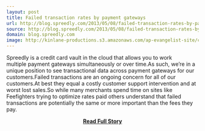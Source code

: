 ```yaml
---
layout: post
title: Failed transaction rates by payment gateways
url: http://blog.spreedly.com/2013/05/08/failed-transaction-rates-by-payment-gateways/
source: http://blog.spreedly.com/2013/05/08/failed-transaction-rates-by-payment-gateways/
domain: blog.spreedly.com
image: http://kinlane-productions.s3.amazonaws.com/ap-evangelist-site/curated/screenshots/blog-spreedly-com20130508failed-transaction-rates-by-payment-gateways.png
---
```


<p>Spreedly is a credit card vault in the cloud that allows you to work multiple payment gateways simultaneously or over time.As such, we’re in a unique position to see transactional data across payment gateways for our customers.Failed transactions are an ongoing concern for all of our customers.At best they equal a costly customer support intervention and at worst lost sales.So while many merchants spend time on sites like Feefighters trying to optimize rates paid others understand that failed transactions are potentially the same or more important than the fees they pay.</p>
<center><p><a href="http://blog.spreedly.com/2013/05/08/failed-transaction-rates-by-payment-gateways/" style='padding:25px; font-sze:18px; font-weight: bold;'>Read Full Story</a></p></center>
